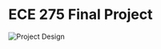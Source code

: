 # ECE 275 Final Project

![Project Design](https://github.com/dillionnason/ECE-275-Final/blob/master/Project%20Design.png?raw=true)

